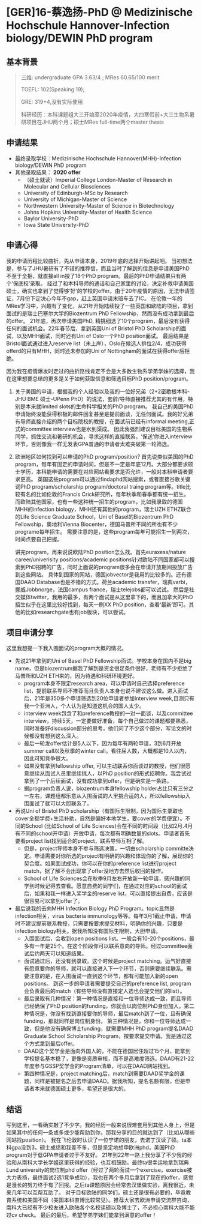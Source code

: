 # \[GER]16-蔡逸扬-PhD @ Medizinische Hochschule Hannover-Infection biology/DEWIN PhD program

## 基本背景

> 三维: undergraduate GPA 3.63/4 ; MRes 60.65/100 merit
>
> TOEFL: 102\(Speaking 19\);
>
> GRE: 319+4,没有实际使用
>
> 科研经历：本科课题组大三开始至2020年疫情，大四寒假前+大三生物系暑研项目在JHU两个月；硕士MRes full-time两个master thesis
## 申请结果

* 最终录取学校：Medizinische Hochschule Hannover(MHH)-Infection biology/DEWIN PhD program
* 其他录取结果：
  **2020 offer**
  * （硕士就读）Imperial College London-Master of Research in Molecular and Cellular Biosciences
  * University of Edinburgh-MSc by Research
  * University of Michigan-Master of Science
  * Northwestern University-Master of Science in Biotechnology
  * Johns Hopkins University-Master of Health Science
  * Baylor University-PhD
  * Iowa State University-PhD

## 申请心得
我的申请历程比较曲折，先从申请本身，2019年底的选择开始讲起吧。
当初想法是，参与了JHU暑研有了不错的推荐信，而且当时了解到的信息是申请美国PhD不至于全拒，就直接all in投了18个PhD program。最后的PhD申请结果只有两个‘保底校’录取。
经过了和本科导师的通话和自己家里的讨论，决定补救申请美国硕士，确实也拿到了觉得够‘好’的学校的offer。由于20年疫情的原因，无法申请签证，7月份下定决心今年不gap，赶上英国申请末班车去了IC。
在伦敦一年的MRes学习中，兴趣有了变化，从21年开始陆续投了一些英国和欧陆的项目，拿到面试的是瑞士巴塞尔大学的Biozentrum PhD Fellowship，然而没有成功拿到最后的offer。
21年底，再次申请美国PhD, 精挑细选了10个program，最后没有获得任何的面试机会。22年春节后，拿到英国Uni of Bristol PhD Scholarship的面试，以及MHH面试，同时还有Uni of Oslo一个PhD position面试。
最后结果是Bristol面试通过进入reserve list（未上岸），Oslo在候选人排位2/4，成功获得offerd的只有MHH，同时还未参加的Uni of Nottingham的面试在获得offer后拒绝。

因为我在疫情爆发时走过的曲折路线肯定不会是大多数生物系学弟学妹的选择，我在这里想要总结的更多是关于如何获取信息和筛选目标PhD position/program。
1. 关于美国的申请，根据我的个人经验以及我的一位好兄弟（2+2密歇根本科-JHU BME 硕士-UPenn PhD）的说法，套辞/导师直接推荐尤其的有作用，特别是本来就limited slots的生命科学相关的PhD program。
   我自己的美国PhD申请始终没能获得积极的邮件回复甚至是提前面谈，无任何面试。我的好兄弟有导师直接介绍的两个目标院校的教授，在面试前已经有informal meeting,正式的committee interview也是水到渠成。
   因此我强烈建议目标美国的生物系同学，抓住交流和暑研的机会，寻求这样的直接联系，‘保送’你进入interview环节，否则像我一样无发表GPA普通的申请者太难突破第一轮筛选。

2. 欧洲地区如何找到可以申请的PhD program/position? 
   首先说类似美国的PhD program，每年有固定的申请时间，但是不一定是年底12月。大部分都要求硕士学历，本科能申请的需要在对应网站看要求是否允许，一般对本科申请者要求更高。
   英国这些program可以通过findaphd网站搜索，或者直接谷歌关键词PhD program/scholarship program/doctoral traing program等。title比较有名的比如伦敦的Francis Crick研究所，每年秋季和春季都有统一招生。
   而欧陆其他国家，也有一些这种统一招生的program，比如我录取的德国MHH的infection biology，MHH还有其他的program，瑞士UZH ETHZ联合的Life Science Graduate School，Uni of Basel的Biozentrum PhD Fellowship，奥地利Vienna Biocenter，德国马普所不同的所也有不少programe每年招生。
   需要注意的是，这些program每年可能招生一到两次，时间点要自己把握。
   
   讲完program，再来说说欧陆PhD position怎么找。首先euraxess/nature career/univerisity positions/academic positions针对欧陆不同国家都可以搜索到PhD招聘的广告，同时上面说的program很多会在申请开放期间投放广告到这些网站。
   具体到国家的网站，德国jobvector是我用的比较多的。还有德国DAAD Database也是不错的方式。荷兰academic transfer，瑞典varbi，挪威Jobbnorge，法国campus france，瑞士telejobs都可以试试。
   然后是社交媒体twitter，我用的最多，有两个面试是从这里拿下的，而且加拿大的PhD招生似乎在这里比较好找到，每天一刷XX PhD position，查看‘最新’即可。其他的比如researchgate也有job版块，可以尝试。

## 项目申请分享
这里我想提一下我入围面试的program大概的情况。

* 先说21年拿到的Uni of Basel PhD Fellowship面试。学校本身在国内不是big name，但是biozentrum据我了解到是资金很足条件很好，老师有不少拒绝了马普所和UZH ETH来的，因为待遇和科研环境更好。
  * program本身不限定research area，可以申请时自己选择preference list，提前联系导师不推荐而且负责人本身也说不建议这么做。进入面试后，21年是350多个申请筛选到20位申请者参加Interview week,目测只有我一个亚洲人，个人认为是知道这机会的国人太少。
  * interview week包含了和preference教授的一对一面谈，以及committee interview，持续5天，一定要做好准备，每个自己做过的课题都要熟悉，同时准备好discussion部分的思考，他们问了不少这个部分，写论文的时候都没有想到这么深入。
  * 最后一轮发offer估计是5人以下，因为每年有两轮申请，3到6月开放summer call以及秋季的winter call。看往届人数，大概都是10人以内，因此可知竞争很大。
  * 如果没有拿到fellowship offer, 可以主动联系你面谈过的教授，他们很愿意继续从面试人员里继续挑人，以PhD position的形式招聘你。我尝试过拿到了一个后续面试，没有成功拿到offer，但是确实是一条路。
  * 据program负责人说，biozentrum本身fellowship holder占比只有三分之一左右，课题组都乐意从入围面试的人里挑合适的人，所以fellowship入围面试了就可以大胆联系了。
* 再说Uni of Bristol PhD scholarship（有国际生限制，因为国际生录取也cover全额学费+生活补助，自然是偏好本地学生，要cover的学费便宜）。不同的School (比如School of Life Sciences)会在不同的时间段（比如2月.4月有不同的school开申请）开放申请，每次都有明确数量的slots。申请者首先要看project list找到适合的project，联系导师互相了解。
  * 但是，project导师本身不参与筛选决策，一切由scholarship committe决定。申请需要对你所选的project有明确的兴趣和体现你的了解，展现你的契合度。如果面试成功，你可以在你的preference list进行project match，据了解不会出现拿了offer没地方去然后收回的操作。
  * School of Life Sciences会在秋季9月左右开放新一轮申请，感兴趣的同学到时候记得去查看。愿意自费的同学们，在通过对应的school的面试后，如果和我一样进入奖学金的reserve list，可以直接提出自费，应该是很容易可以拿到offer了。
* 最后说我的去向MHH Infection Biology PhD Program。topic显然是infection相关，virus bacteria immunology等等。每年3月1截止申请，申请时不建议提前联系教授，只需要按要求提交材料，明确你的兴趣，只要是infection biology相关。据我所知没有国际生限制，大胆申请。
  * 入围面试后，会收到open positions list。一般会有10-20个positions，最多有一年是25个。在这个阶段你可以联系意向的导师。经过committee面试后约两天可以知道结果。
  * 面试通过后，还没有到录取。这个时候是project matching。运气好直接有愿意要你的导师，就可以直接进入下一个环节，否则需要继续联系。需要注意的是，在入围面试一直到这个环节，都有可能加入新的open positions。
    到这一步的申请者需要提交自己的preference list, program会负责最后的match（有些导师没有直接定人选也会提交他们的list）。
  * 最后录取有几种情况：第一种情况是直接和一位导师达成一致，而且导师已经确保了PhD position的funding，你就会以岗位制PhD身份加入。第二种情况是，你没有找到直接要你的导师，最后match到了一位，且有确保funding，那就同样是岗位制身份。
    第三种情况是，你和一位导师达成一致，但是他没有确保博士funding，就需要MHH PhD program提名DAAD Graduate School Scholarship Program，按要求提交申请。我是通过这个方式拿到最后offer。
  * DAAD这个奖学金是面向外国人的，不能在德国居住超过15个月，能拿到学校提名基本稳了，更像是资质审核，而不是高难度筛选。DAAD有21-22年度参与GSSP奖学金的Program清单，可以在DAAD网站找到。
  * 第四种情况是，project matching后，match到需要DAAD奖学金的课题，同样是被提名之后去申请DAAD。据我所知，提名名额有限，但是申请者本来就德国硕士更多，希望还是很大的。

## 结语
写到这里，一看确实敲了不少字。我的经历一般来说很难套用到其他人身上，但是如果其中的任何一条或多或少能帮助到你，那我分享的目的就达到了（比如从哪些网站找position）。
我在飞伦敦时认识了一位宁诺的朋友，去诺丁汉读了硕。ta本科gpa没到3，硕士成绩和我差不多，但是坚定地想申欧洲phd，美国PhD program对于低GPA申请者过于不友好。
21年到22年一路上我分享了不少我的经验和从南科大学长学姐这里获得的经验，也互相鼓励。最终ta很幸运地拿到瑞典Lund university的岗位制phd offer（经过了两轮面试一个exercise，exercise被大力表扬，最终面试2选1竞争成功），我也在两个多月后拿到了现在的offer，感觉是漫长的努力终于有了回报。之后ta课题原因会经常去汉堡做实验，离我很近，未来几年可以互帮互助了。
对于目标欧陆的同学们，硕士还是很有必要的，毕竟教育系统和美国不同（美国本科直博比较常见）。推荐大家去欧洲申请交流群咨询，南科大已经有不少校友进入欧陆各个名校读硕以及博士了，不必担心南科大能不能过cv check。
最后的最后，希望学弟学妹们能拿到满意的offer！



